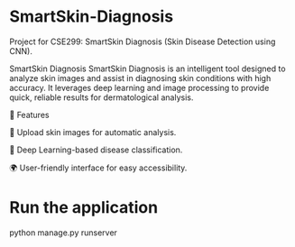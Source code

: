 # SmartSkin-Diagnosis
Project for CSE299: SmartSkin Diagnosis (Skin Disease Detection using CNN).

SmartSkin Diagnosis
SmartSkin Diagnosis is an intelligent tool designed to analyze skin images and assist in diagnosing skin conditions with high accuracy.
It leverages deep learning and image processing to provide quick, reliable results for dermatological analysis.


🌟 Features

📸 Upload skin images for automatic analysis.

🧠 Deep Learning-based disease classification.

🌍 User-friendly interface for easy accessibility.


# Run the application
python manage.py runserver



